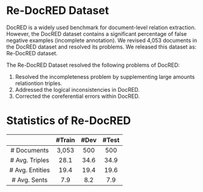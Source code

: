 # Re-DocRED Dataset

DocRED is a widely used benchmark for document-level relation extraction. However, the DocRED dataset contains a significant percentage of false negative examples (incomplete annotation). We revised 4,053 documents in the DocRED dataset and resolved its problems. We released this dataset as: Re-DocRED dataset.

The Re-DocRED Dataset resolved the following problems of DocRED:
1. Resolved the incompleteness problem by supplementing large amounts relationtion triples.
2. Addressed the logical inconsistencies in DocRED.
3. Corrected the coreferential errors within DocRED.

# Statistics of Re-DocRED

|  | #Train  | #Dev  |  #Test  |
| :---:   | :-: | :-: |:-: |
| # Documents | 3,053 | 500 |  500 |
| # Avg. Triples | 28.1 | 34.6 |  34.9 |
| # Avg. Entities | 19.4 | 19.4 | 19.6 |
| # Avg. Sents | 7.9 | 8.2 | 7.9 |
